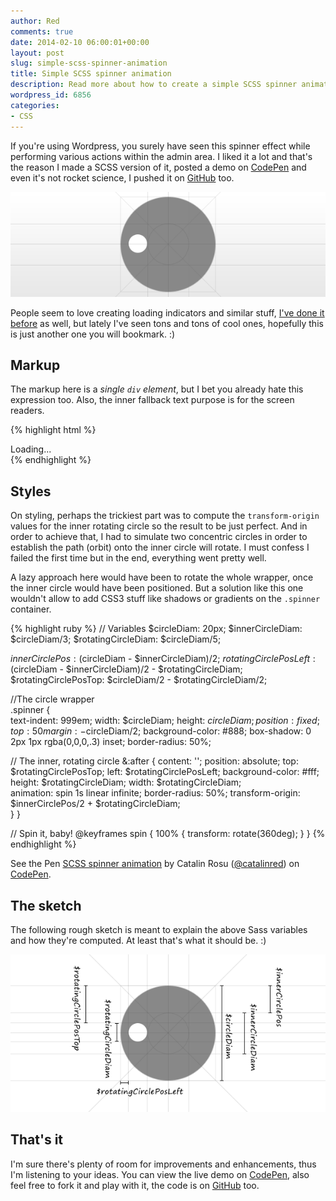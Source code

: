 ```yaml
---
author: Red
comments: true
date: 2014-02-10 06:00:01+00:00
layout: post
slug: simple-scss-spinner-animation
title: Simple SCSS spinner animation
description: Read more about how to create a simple SCSS spinner animation inspired by WordPress' Admin.
wordpress_id: 6856
categories:
- CSS
---
```


If you're using Wordpress, you surely have seen this spinner effect while performing various actions within the admin area. I liked it a lot and that's the reason I made a SCSS version of it, posted a demo on [CodePen](http://codepen.io/catalinred/pen/azAuv) and even it's not rocket science, I pushed it on [GitHub](https://github.com/catalinred/scss-spinner-animation) too.

![Spinner animation](/dist/uploads/2014/01/spinner-preview.png)

<!-- more -->

People seem to love creating loading indicators and similar stuff, [I've done it before](http://www.red-team-design.com/css3-loading-animation-experiment) as well, but lately I've seen tons and tons of cool ones, hopefully this is just another one you will bookmark. :)

## Markup

The markup here is a _single `div` element_, but I bet you already hate this expression too. Also, the inner fallback text purpose is for the screen readers.    

{% highlight html %}
<div class="spinner">Loading...</div>
{% endhighlight %}    
     

## Styles

On styling, perhaps the trickiest part was to compute the `transform-origin` values for the inner rotating circle so the result to be just perfect. And in order to achieve that, I had to simulate two concentric circles in order to establish the path (orbit) onto the inner circle will rotate. I must confess I failed the first time but in the end, everything went pretty well.

A lazy approach here would have been to rotate the whole wrapper, once the inner circle would have been positioned. But a solution like this one wouldn't allow to add CSS3 stuff like shadows or gradients on the `.spinner` container.     

{% highlight ruby %}
// Variables
$circleDiam: 20px;
$innerCircleDiam: $circleDiam/3;
$rotatingCircleDiam: $circleDiam/5;

$innerCirclePos: ($circleDiam - $innerCircleDiam)/2;
$rotatingCirclePosLeft: ($circleDiam - $innerCircleDiam)/2 - $rotatingCircleDiam;
$rotatingCirclePosTop: $circleDiam/2 - $rotatingCircleDiam/2;

//The circle wrapper  
.spinner {  
  text-indent: 999em;
  width: $circleDiam; 
  height: $circleDiam;
  position: fixed;
  top: 50%; left: 50%;
  margin: -$circleDiam/2; 
  background-color: #888;
  box-shadow: 0 2px 1px rgba(0,0,0,.3) inset;
  border-radius: 50%;

// The inner, rotating circle
  &:after {
    content: '';
    position: absolute;
    top: $rotatingCirclePosTop; 
    left: $rotatingCirclePosLeft;
    background-color: #fff;
    height: $rotatingCircleDiam; 
    width: $rotatingCircleDiam;    
    animation: spin 1s linear infinite;
    border-radius: 50%;
    transform-origin: $innerCirclePos/2 + $rotatingCircleDiam;  
  }
}

// Spin it, baby!
@keyframes spin {
    100% { transform: rotate(360deg); }
}
{% endhighlight %}

<p data-height="268" data-theme-id="0" data-slug-hash="azAuv" data-default-tab="result" class='codepen'>See the Pen <a href='http://codepen.io/catalinred/pen/azAuv'>SCSS spinner animation</a> by Catalin Rosu (<a href='http://codepen.io/catalinred'>@catalinred</a>) on <a href='http://codepen.io'>CodePen</a>.</p>
<script async src="//codepen.io/assets/embed/ei.js"></script>

## The sketch

The following rough sketch is meant to explain the above Sass variables and how they're computed. At least that's what it should be. :)

![CSS spinner sketch](/dist/uploads/2014/02/spinner-sketch.png)

## That's it

I'm sure there's plenty of room for improvements and enhancements, thus I'm listening to your ideas. You can view the live demo on [CodePen](http://codepen.io/catalinred/pen/azAuv), also feel free to fork it and play with it, the code is on [GitHub](https://github.com/catalinred/scss-spinner-animation) too.